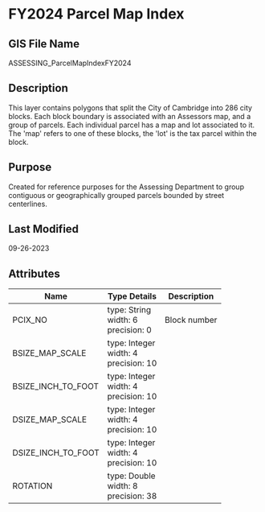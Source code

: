 # FY2024 Parcel Map Index
## GIS File Name
ASSESSING_ParcelMapIndexFY2024
## Description
<DIV STYLE="text-align:Left;"><DIV><DIV><P><SPAN>This layer contains polygons that split the City of Cambridge into 286 city blocks. Each block boundary is associated with an Assessors map, and a group of parcels. Each individual parcel has a map and lot associated to it. The 'map' refers to one of these blocks, the 'lot' is the tax parcel within the block. </SPAN></P></DIV></DIV></DIV>

## Purpose
Created for reference purposes for the Assessing Department to group contiguous or geographically grouped parcels bounded by street centerlines.
## Last Modified
09-26-2023
## Attributes
|Name|Type Details|Description|
|----|------------|-----------|
|PCIX_NO|type: String<br/>width: 6<br/>precision: 0|Block number|
|BSIZE_MAP_SCALE|type: Integer<br/>width: 4<br/>precision: 10||
|BSIZE_INCH_TO_FOOT|type: Integer<br/>width: 4<br/>precision: 10||
|DSIZE_MAP_SCALE|type: Integer<br/>width: 4<br/>precision: 10||
|DSIZE_INCH_TO_FOOT|type: Integer<br/>width: 4<br/>precision: 10||
|ROTATION|type: Double<br/>width: 8<br/>precision: 38||
